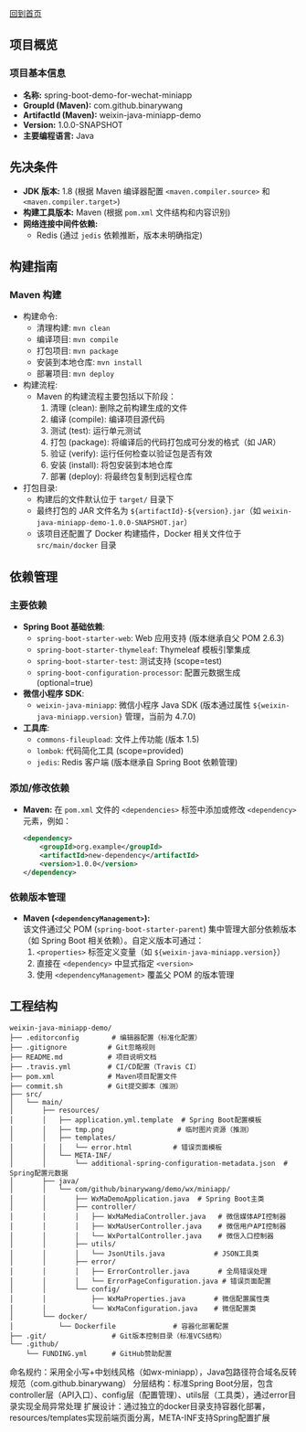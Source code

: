 [回到首页](../README.md)

## 项目概览
### 项目基本信息
- **名称:** spring-boot-demo-for-wechat-miniapp
- **GroupId (Maven):** com.github.binarywang
- **ArtifactId (Maven):** weixin-java-miniapp-demo
- **Version:** 1.0.0-SNAPSHOT
- **主要编程语言:** Java

## 先决条件
- **JDK 版本:** 1.8 (根据 Maven 编译器配置 `<maven.compiler.source>` 和 `<maven.compiler.target>`)
- **构建工具版本:** Maven (根据 `pom.xml` 文件结构和内容识别)
- **网络连接中间件依赖:**
  - Redis (通过 `jedis` 依赖推断，版本未明确指定)

## 构建指南
### Maven 构建
- 构建命令:
    - 清理构建: `mvn clean`
    - 编译项目: `mvn compile`
    - 打包项目: `mvn package`
    - 安装到本地仓库: `mvn install`
    - 部署项目: `mvn deploy`
- 构建流程: 
    - Maven 的构建流程主要包括以下阶段：
        1. 清理 (clean): 删除之前构建生成的文件
        2. 编译 (compile): 编译项目源代码
        3. 测试 (test): 运行单元测试
        4. 打包 (package): 将编译后的代码打包成可分发的格式（如 JAR）
        5. 验证 (verify): 运行任何检查以验证包是否有效
        6. 安装 (install): 将包安装到本地仓库
        7. 部署 (deploy): 将最终包复制到远程仓库
- 打包目录: 
    - 构建后的文件默认位于 `target/` 目录下
    - 最终打包的 JAR 文件名为 `${artifactId}-${version}.jar`（如 `weixin-java-miniapp-demo-1.0.0-SNAPSHOT.jar`）
    - 该项目还配置了 Docker 构建插件，Docker 相关文件位于 `src/main/docker` 目录

## 依赖管理
### 主要依赖
- **Spring Boot 基础依赖**:
  - `spring-boot-starter-web`: Web 应用支持 (版本继承自父 POM 2.6.3)
  - `spring-boot-starter-thymeleaf`: Thymeleaf 模板引擎集成
  - `spring-boot-starter-test`: 测试支持 (scope=test)
  - `spring-boot-configuration-processor`: 配置元数据生成 (optional=true)
- **微信小程序 SDK**:
  - `weixin-java-miniapp`: 微信小程序 Java SDK (版本通过属性 `${weixin-java-miniapp.version}` 管理，当前为 4.7.0)
- **工具库**:
  - `commons-fileupload`: 文件上传功能 (版本 1.5)
  - `lombok`: 代码简化工具 (scope=provided)
  - `jedis`: Redis 客户端 (版本继承自 Spring Boot 依赖管理)

### 添加/修改依赖
- **Maven:** 在 `pom.xml` 文件的 `<dependencies>` 标签中添加或修改 `<dependency>` 元素，例如：
  ```xml
  <dependency>
      <groupId>org.example</groupId>
      <artifactId>new-dependency</artifactId>
      <version>1.0.0</version>
  </dependency>
  ```

### 依赖版本管理
- **Maven (`<dependencyManagement>`):**  
  该文件通过父 POM (`spring-boot-starter-parent`) 集中管理大部分依赖版本（如 Spring Boot 相关依赖）。自定义版本可通过：
  1. `<properties>` 标签定义变量（如 `${weixin-java-miniapp.version}`）
  2. 直接在 `<dependency>` 中显式指定 `<version>`
  3. 使用 `<dependencyManagement>` 覆盖父 POM 的版本管理



## 工程结构

```text
weixin-java-miniapp-demo/
├── .editorconfig        # 编辑器配置（标准化配置）
├── .gitignore          # Git忽略规则
├── README.md           # 项目说明文档
├── .travis.yml         # CI/CD配置（Travis CI）
├── pom.xml             # Maven项目配置文件
├── commit.sh           # Git提交脚本（推测）
├── src/
│   └── main/
│       ├── resources/
│       │   ├── application.yml.template  # Spring Boot配置模板
│       │   ├── tmp.png                  # 临时图片资源（推测）
│       │   ├── templates/
│       │   │   └── error.html          # 错误页面模板
│       │   └── META-INF/
│       │       └── additional-spring-configuration-metadata.json  # Spring配置元数据
│       ├── java/
│       │   └── com/github/binarywang/demo/wx/miniapp/
│       │       ├── WxMaDemoApplication.java  # Spring Boot主类
│       │       ├── controller/
│       │       │   ├── WxMaMediaController.java   # 微信媒体API控制器
│       │       │   ├── WxMaUserController.java    # 微信用户API控制器
│       │       │   └── WxPortalController.java    # 微信入口控制器
│       │       ├── utils/
│       │       │   └── JsonUtils.java            # JSON工具类
│       │       ├── error/
│       │       │   ├── ErrorController.java       # 全局错误处理
│       │       │   └── ErrorPageConfiguration.java # 错误页面配置
│       │       └── config/
│       │           ├── WxMaProperties.java       # 微信配置属性类
│       │           └── WxMaConfiguration.java    # 微信配置类
│       └── docker/
│           └── Dockerfile              # 容器化部署配置
├── .git/                # Git版本控制目录（标准VCS结构）
└── .github/
    └── FUNDING.yml      # GitHub赞助配置
```

命名规约：采用全小写+中划线风格（如wx-miniapp），Java包路径符合域名反转规范（com.github.binarywang）
分层结构：标准Spring Boot分层，包含controller层（API入口）、config层（配置管理）、utils层（工具类），通过error目录实现全局异常处理
扩展设计：通过独立的docker目录支持容器化部署，resources/templates实现前端页面分离，META-INF支持Spring配置扩展